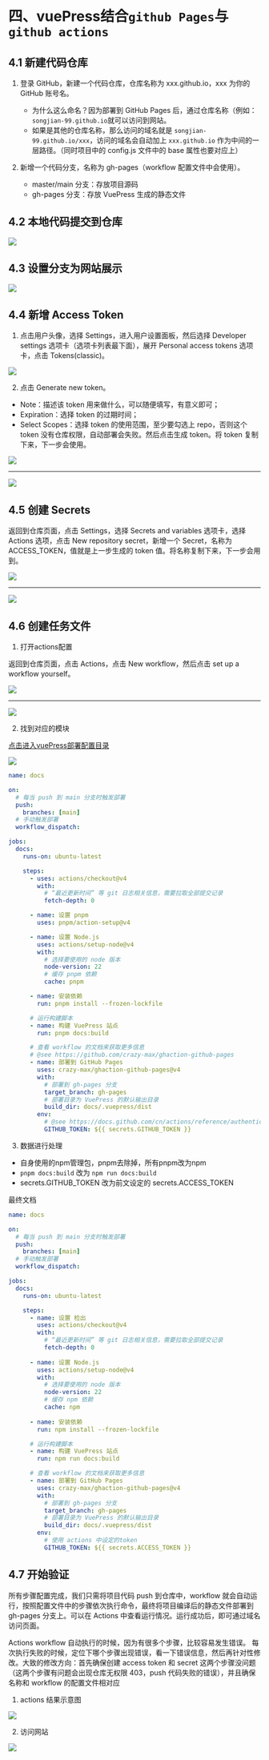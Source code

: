 # 四、vuePress结合`github Pages`与`github actions`

## 4.1 新建代码仓库

1.  登录 GitHub，新建一个代码仓库，仓库名称为 xxx.github.io，xxx 为你的 GitHub 账号名。
    
    - 为什么这么命名？因为部署到 GitHub Pages 后，通过仓库名称（例如：`songjian-99.github.io`就可以访问到网站。
    - 如果是其他的仓库名称，那么访问的域名就是 `songjian-99.github.io/xxx`，访问的域名会自动加上 `xxx.github.io` 作为中间的一层路径。（同时项目中的 config.js 文件中的 base 属性也要对应上）
    
2.  新增一个代码分支，名称为 gh-pages（workflow 配置文件中会使用）。
    
    - master/main 分支：存放项目源码
    - gh-pages 分支：存放 VuePress 生成的静态文件

## 4.2 本地代码提交到仓库

![](/other/version/github/006.png)


## 4.3 设置分支为网站展示

![](/other/version/github/007.png)


## 4.4 新增 Access Token

1. 点击用户头像，选择 Settings，进入用户设置面板，然后选择 Developer settings 选项卡（选项卡列表最下面），展开 Personal access tokens 选项卡，点击 Tokens(classic)。

![](/other/version/github/008.png)

2. 点击 Generate new token。
  - Note：描述该 token 用来做什么，可以随便填写，有意义即可；
  - Expiration：选择 token 的过期时间；
  - Select Scopes：选择 token 的使用范围，至少要勾选上 repo，否则这个 token 没有仓库权限，自动部署会失败。然后点击生成 token。将 token 复制下来，下一步会使用。

![](/other/version/github/009.png)

---

![](/other/version/github/010.png)

## 4.5 创建 Secrets

返回到仓库页面，点击 Settings，选择 Secrets and variables 选项卡，选择 Actions 选项，点击 New repository secret，新增一个 Secret，名称为 ACCESS_TOKEN，值就是上一步生成的 token 值。将名称复制下来，下一步会用到。

![](/other/version/github/011.png)

---

![](/other/version/github/012.png)

## 4.6 创建任务文件

1. 打开actions配置

返回到仓库页面，点击 Actions，点击 New workflow，然后点击 set up a workflow yourself。

![](/other/version/github/013.png)

--- 

![](/other/version/github/014.png)


2. 找到对应的模块

[点击进入vuePress部署配置目录](https://vuepress.vuejs.org/zh/guide/deployment.html#github-pages)

![](/other/version/github/015.png)

```yml
name: docs

on:
  # 每当 push 到 main 分支时触发部署
  push:
    branches: [main]
  # 手动触发部署
  workflow_dispatch:

jobs:
  docs:
    runs-on: ubuntu-latest

    steps:
      - uses: actions/checkout@v4
        with:
          # “最近更新时间” 等 git 日志相关信息，需要拉取全部提交记录
          fetch-depth: 0

      - name: 设置 pnpm
        uses: pnpm/action-setup@v4

      - name: 设置 Node.js
        uses: actions/setup-node@v4
        with:
          # 选择要使用的 node 版本
          node-version: 22
          # 缓存 pnpm 依赖
          cache: pnpm

      - name: 安装依赖
        run: pnpm install --frozen-lockfile

      # 运行构建脚本
      - name: 构建 VuePress 站点
        run: pnpm docs:build

      # 查看 workflow 的文档来获取更多信息
      # @see https://github.com/crazy-max/ghaction-github-pages
      - name: 部署到 GitHub Pages
        uses: crazy-max/ghaction-github-pages@v4
        with:
          # 部署到 gh-pages 分支
          target_branch: gh-pages
          # 部署目录为 VuePress 的默认输出目录
          build_dir: docs/.vuepress/dist
        env:
          # @see https://docs.github.com/cn/actions/reference/authentication-in-a-workflow#about-the-github_token-secret
          GITHUB_TOKEN: ${{ secrets.GITHUB_TOKEN }}
```

3. 数据进行处理

- 自身使用的npm管理包，pnpm去除掉，所有pnpm改为npm
- `pnpm docs:build` 改为 `npm run docs:build`
- secrets.GITHUB_TOKEN 改为前文设定的 secrets.ACCESS_TOKEN

最终文档

```yml
name: docs

on:
  # 每当 push 到 main 分支时触发部署
  push:
    branches: [main]
  # 手动触发部署
  workflow_dispatch:

jobs:
  docs:
    runs-on: ubuntu-latest

    steps:
      - name: 设置 检出
        uses: actions/checkout@v4
        with:
          # “最近更新时间” 等 git 日志相关信息，需要拉取全部提交记录
          fetch-depth: 0
          
      - name: 设置 Node.js
        uses: actions/setup-node@v4
        with:
          # 选择要使用的 node 版本
          node-version: 22
          # 缓存 npm 依赖
          cache: npm
          
      - name: 安装依赖
        run: npm install --frozen-lockfile

      # 运行构建脚本
      - name: 构建 VuePress 站点
        run: npm run docs:build

      # 查看 workflow 的文档来获取更多信息
      - name: 部署到 GitHub Pages
        uses: crazy-max/ghaction-github-pages@v4
        with:
          # 部署到 gh-pages 分支
          target_branch: gh-pages
          # 部署目录为 VuePress 的默认输出目录
          build_dir: docs/.vuepress/dist
        env:
          # 使用 actions 中设定的token
          GITHUB_TOKEN: ${{ secrets.ACCESS_TOKEN }}
```

## 4.7 开始验证


所有步骤配置完成，我们只需将项目代码 push 到仓库中，workflow 就会自动运行，按照配置文件中的步骤依次执行命令，最终将项目编译后的静态文件部署到 gh-pages 分支上。可以在 Actions 中查看运行情况。运行成功后，即可通过域名访问页面。

Actions workflow 自动执行的时候，因为有很多个步骤，比较容易发生错误。
每次执行失败的时候，定位下哪个步骤出现错误，看一下错误信息，然后再针对性修改。大致的修改方向：首先确保创建 access token 和 secret 这两个步骤没问题（这两个步骤有问题会出现仓库无权限 403，push 代码失败的错误），并且确保名称和 workflow 的配置文件相对应

1. actions 结果示意图

![](/other/version/github/016.png)

2. 访问网站

![](/other/version/github/017.png)

